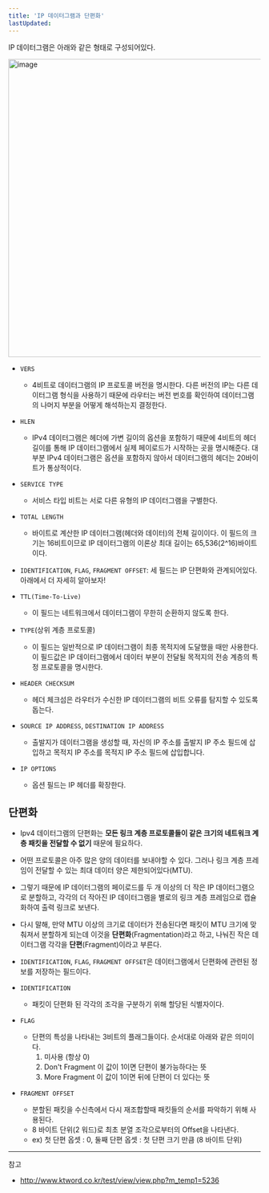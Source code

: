 ```yaml
---
title: 'IP 데이터그램과 단편화'
lastUpdated: 
---
```


IP 데이터그램은 아래와 같은 형태로 구성되어있다.

<img width="594" alt="image" src="https://github.com/rlaisqls/TIL/assets/81006587/d7ddf240-feb8-4579-a56d-e1cb367b2ff9">

- `VERS`
  - 4비트로 데이터그램의 IP 프로토콜 버전을 명시한다. 다른 버전의 IP는 다른 데이터그램 형식을 사용하기 때문에 라우터는 버전 번호를 확인하여 데이터그램의 나머지 부분을 어떻게 해석하는지 결정한다.

- `HLEN`
  - IPv4 데이터그램은 헤더에 가변 길이의 옵션을 포함하기 때문에 4비트의 헤더 길이를 통해 IP 데이터그램에서 실제 페이로드가 시작하는 곳을 명시해준다. 대부분 IPv4 데이터그램은 옵션을 포함하지 않아서 데이터그램의 헤더는 20바이트가 통상적이다.

- `SERVICE TYPE`
  - 서비스 타입 비트는 서로 다른 유형의 IP 데이터그램을 구별한다.

- `TOTAL LENGTH`
  - 바이트로 계산한 IP 데이터그램(헤더와 데이터)의 전체 길이이다. 이 필드의 크기는 16비트이므로 IP 데이터그램의 이론상 최대 길이는 65,536(2^16)바이트이다.

- `IDENTIFICATION`, `FLAG`, `FRAGMENT OFFSET`: 세 필드는 IP 단편화와 관계되어있다. 아래에서 더 자세히 알아보자!

- `TTL(Time-To-Live)`
  - 이 필드는 네트워크에서 데이터그램이 무한히 순환하지 않도록 한다.

- `TYPE`(상위 계층 프로토콜)
  - 이 필드는 일반적으로 IP 데이터그램이 최종 목적지에 도달했을 때만 사용한다. 이 필드값은 IP 데이터그램에서 데이터 부분이 전달될 목적지의 전송 계층의 특정 프로토콜을 명시한다.

- `HEADER CHECKSUM`
  - 헤더 체크섬은 라우터가 수신한 IP 데이터그램의 비트 오류를 탐지할 수 있도록 돕는다.

- `SOURCE IP ADDRESS`, `DESTINATION IP ADDRESS`
  - 출발지가 데이터그램을 생성할 때, 자신의 IP 주소를 출발지 IP 주소 필드에 삽입하고 목적지 IP 주소를 목적지 IP 주소 필드에 삽입합니다. 

- `IP OPTIONS`
  - 옵션 필드는 IP 헤더를 확장한다.

## 단편화

- Ipv4 데이터그램의 단편화는 **모든 링크 계층 프로토콜들이 같은 크기의 네트워크 계층 패킷을 전달할 수 없기** 때문에 필요하다.
  
- 어떤 프로토콜은 아주 많은 양의 데이터를 보내야할 수 있다. 그러나 링크 계층 프레임이 전달할 수 있는 최대 데이터 양은 제한되어있다(MTU).
  
- 그렇기 때문에 IP 데이터그램의 페이로드를 두 개 이상의 더 작은 IP 데이터그램으로 분할하고, 각각의 더 작아진 IP 데이터그램을 별로의 링크 계층 프레임으로 캡슐화하여 출력 링크로 보낸다. 
  
- 다시 말해, 만약 MTU 이상의 크기로 데이터가 전송된다면 패킷이 MTU 크기에 맞춰져서 분할하게 되는데 이것을 **단편화**(Fragmentation)라고 하고, 나눠진 작은 데이터그램 각각을 **단편**(Fragment)이라고 부른다.

- `IDENTIFICATION`, `FLAG`, `FRAGMENT OFFSET`은 데이터그램에서 단편화에 관련된 정보를 저장하는 필드이다.

- `IDENTIFICATION`
  - 패킷이 단편화 된 각각의 조각을 구분하기 위해 할당된 식별자이다. 
- `FLAG`
  - 단편의 특성을 나타내는 3비트의 플래그들이다. 순서대로 아래와 같은 의미이다.
    1. 미사용 (항상 0)
    2. Don't Fragment
        이 값이 1이면 단편이 불가능하다는 뜻
    3. More Fragment
        이 값이 1이면 뒤에 단편이 더 있다는 뜻
- `FRAGMENT OFFSET`
  - 분할된 패킷을 수신측에서 다시 재조합할때 패킷들의 순서를 파악하기 위해 사용된다.
  - 8 바이트 단위(2 워드)로 최초 분열 조각으로부터의 Offset을 나타낸다.
  - ex) 첫 단편 옵셋 : 0, 둘째 단편 옵셋 : 첫 단편 크기 만큼 (8 바이트 단위)

---
참고
- http://www.ktword.co.kr/test/view/view.php?m_temp1=5236
